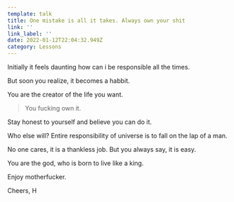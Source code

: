```yaml
---
template: talk
title: One mistake is all it takes. Always own your shit
link: ''
link_label: ''
date: 2022-01-12T22:04:32.949Z
category: Lessons
---
```

Initially it feels daunting how can i be responsible all the times. 

But soon you realize, it becomes a habbit.

You are the creator of the life you want. 

> You fucking own it. 

Stay honest to yourself and believe you can do it. 

Who else will? Entire responsibility of universe is to fall on the lap of a man. 

No one cares, it is a thankless job. But you always say, it is easy. 

You are the god, who is born to live like a king. 

Enjoy motherfucker.

Cheers,
H